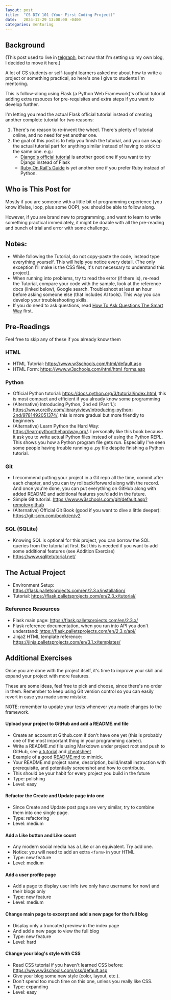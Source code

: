 ```yaml
---
layout: post
title:  "CS DIY 101 (Your First Coding Project)"
date:   2024-12-29 13:00:00 -0400
categories: mentoring
---
```


## Background

(This post used to live in [telgraph](https://telegra.ph/CS-DIY-101-09-26), but now that I'm setting up my own blog, I decided to move it here.)

A lot of CS students or self-taught learners asked me about how to write a project or something practical, so here's one I give to students I'm mentoring.

This is follow-along using Flask (a Python Web Framework)'s official tutorial adding extra resouces for pre-requisites and extra steps if you want to develop further.

I'm letting you read the actual Flask official tutorial instead of creating another complete tutorial for two reasons:
1. There's no reason to re-invent the wheel. There's plenty of tutorial online, and no need for yet another one.
2. the goal of this post is to help you finish the tutorial, and you can swap the actual tutorial part for anything similar instead of having to stick to the same one. e.g.:
   * [Django's official tutorial](https://docs.djangoproject.com/en/5.1/intro/tutorial01/#) is another good one if you want to try Django instead of Flask
   * [Ruby On Rail's Guide](https://guides.rubyonrails.org/getting_started.html) is yet another one if you prefer Ruby instead of Python.

## Who is This Post for

Mostly if you are someone with a little bit of programming experience (you know if/else, loop, plus some OOP), you should be able to follow along.

However, if you are brand new to programming, and want to learn to write something practical immediately, it might be doable with all the pre-reading and bunch of trial and error with some challenge.

## Notes:

* While following the Tutorial, do not copy-paste the code, instead type everything yourself. This will help you notice every detail. (The only exception I'll make is the CSS files, it's not necessary to understand this project).
* When running into problems, try to read the error (if there is), re-read the Tutorial, compare your code with the sample, look at the reference docs (linked below), Google search. Troubleshoot at least an hour before asking someone else (that includes AI tools). This way you can develop your troubleshooting skills.
* If you do need to ask questions, read [How To Ask Questions The Smart Way](https://github.com/selfteaching/How-To-Ask-Questions-The-Smart-Way/blob/master/How-To-Ask-Questions-The-Smart-Way.md) first.

## Pre-Readings

Feel free to skip any of these if you already know them

### HTML

* HTML Tutorial: https://www.w3schools.com/html/default.asp
* HTML Form: https://www.w3schools.com/html/html_forms.asp

### Python

* Official Python tutorial: https://docs.python.org/3/tutorial/index.html, this is most compact and efficient if you already know some programming
* (Alternative) Introducing Python, 2nd ed (Part 1.): https://www.oreilly.com/library/view/introducing-python-2nd/9781492051374/, this is more gradual but more friendly to beginners
* (Alternative) Learn Python the Hard Way: https://learnpythonthehardway.org/. I personally like this book because it ask you to write actual Python files instead of using the Python REPL. This shows you how a Python program file gets run. Especially I've seen some people having trouble running a .py file despite finishing a Python tutorial.

### Git

* I recommend putting your project in a Git repo all the time, commit after each chapter, and you can try rollback/forward along with the record. And once you're done, you can put everything on GitHub along with added README and additional features you'd add in the future.
* Simple Git tutorial: https://www.w3schools.com/git/default.asp?remote=github
* (Alternative) Official Git Book (good if you want to dive a little deeper): https://git-scm.com/book/en/v2

### SQL (SQLite)

* Knowing SQL is optional for this project, you can borrow the SQL queries from the tutorial at first. But this is needed if you want to add some additional features (see Addition Exercise)
* https://www.sqlitetutorial.net/

## The Actual Project

* Environment Setup: https://flask.palletsprojects.com/en/2.3.x/installation/
* Tutorial: https://flask.palletsprojects.com/en/2.3.x/tutorial/

### Reference Resources

* Flask main page: https://flask.palletsprojects.com/en/2.3.x/
* Flask reference documentation, when you run into API you don't understand: https://flask.palletsprojects.com/en/2.3.x/api/
* Jinja2 HTML template reference: https://jinja.palletsprojects.com/en/3.1.x/templates/

## Additional Exercises

Once you are done with the project itself, it's time to improve your skill and expand your project with more features.

These are some ideas, feel free to pick and choose, since there's no order in them. Remember to keep using Git version control so you can easily revert in case you made some mistake.

NOTE: remember to update your tests whenever you made changes to the framework.

#### Upload your project to GitHub and add a README.md file

* Create an account at Github.com if don't have one yet (this is probably one of the most important thing in your programming career).
* Write a README.md file using Markdown under project root and push to GitHub, see [a tutorial](https://www.markdowntutorial.com/) and [cheatsheet](https://www.markdownguide.org/cheat-sheet/)
* Example of a good [README.md](https://github.com/doomemacs/doomemacs/blob/master/README.md) to mimick.
* Your README.md project name, description, build/install instruction with prerequisite, and potentially screenshot and how to contribute.
* This should be your habit for every project you build in the future
* Type: polishing
* Level: easy

#### Refactor the Create and Update page into one

* Since Create and Update post page are very similar, try to combine them into one single page.
* Type: refactoring
* Level: medium

#### Add a Like button and Like count

* Any modern social media has a Like or an equivalent. Try add one.
* Notice: you will need to add an extra `<form>` in your HTML
* Type: new feature
* Level: medium

#### Add a user profile page

* Add a page to display user info (we only have username for now) and their blogs only
* Type: new feature
* Level: medium

#### Change main page to excerpt and add a new page for the full blog

* Display only a truncated preview in the index page
* And add a new page to view the full blog
* Type: new feature
* Level: hard

#### Change your blog's style with CSS

* Read CSS tutorial if you haven't learned CSS before: https://www.w3schools.com/css/default.asp
* Give your blog some new style (color, layout, etc.).
* Don't spend too much time on this one, unless you really like CSS.
* Type: expanding
* Level: easy

